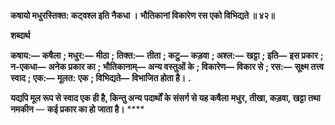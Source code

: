 **कषायो मधुरस्तिक्त: कट्वश्ल इति नैकधा ।** **भौतिकानां विकारेण रस एको विभिद्यते ॥ ४२॥** 

**शब्दार्थ** 

**कषाय:—** **कषैला** **; मधुर:—** **मीठा** **; तिक्त:—** **तीता** **; कटु—** **कड़वा** **; अश्ल:—** **खट्टा** **; इति—** **इस प्रकार** **; न-एकधा—** **अनेक प्रकार का** **; भौतिकानाम्—** **अन्य वस्तुओं के** **; विकारेण—** **विकार से** **; रस:—** **सूक्ष्म तत्त्व स्वाद** **; एक:—** **मूलत:** **एक** **; विभिद्यते—** **विभाजित होता है।** **.** 

**यद्यपि मूल रूप से स्वाद एक ही है, किन्तु अन्य पदार्थों के संसर्ग से यह कषैला** **मधुर, तीखा, कड़वा, खट्टा तथा नमकीन** — **कई प्रकार का हो जाता है।** **** 